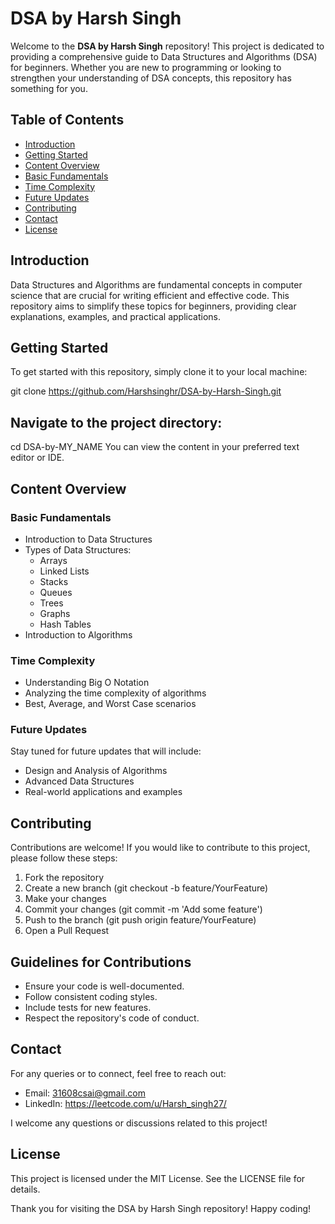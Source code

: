 # DSA by Harsh Singh

Welcome to the **DSA by Harsh Singh** repository! This project is dedicated to providing a comprehensive guide to Data Structures and Algorithms (DSA) for beginners. Whether you are new to programming or looking to strengthen your understanding of DSA concepts, this repository has something for you.

## Table of Contents

- [Introduction](#introduction)
- [Getting Started](#getting-started)
- [Content Overview](#content-overview)
- [Basic Fundamentals](#basic-fundamentals)
- [Time Complexity](#time-complexity)
- [Future Updates](#future-updates)
- [Contributing](#contributing)
- [Contact](#contact)
- [License](#license)

## Introduction

Data Structures and Algorithms are fundamental concepts in computer science that are crucial for writing efficient and effective code. This repository aims to simplify these topics for beginners, providing clear explanations, examples, and practical applications.

## Getting Started

To get started with this repository, simply clone it to your local machine:


git clone https://github.com/Harshsinghr/DSA-by-Harsh-Singh.git

## Navigate to the project directory:

cd DSA-by-MY_NAME
You can view the content in your preferred text editor or IDE.

## Content Overview

### Basic Fundamentals
- Introduction to Data Structures
- Types of Data Structures:
    - Arrays
    - Linked Lists
    - Stacks
    - Queues
    - Trees
    - Graphs
    - Hash Tables
- Introduction to Algorithms

### Time Complexity
- Understanding Big O Notation
- Analyzing the time complexity of algorithms
- Best, Average, and Worst Case scenarios

### Future Updates
Stay tuned for future updates that will include:

- Design and Analysis of Algorithms
- Advanced Data Structures
- Real-world applications and examples

## Contributing

Contributions are welcome! If you would like to contribute to this project, please follow these steps:

1. Fork the repository
2. Create a new branch (git checkout -b feature/YourFeature)
3. Make your changes
4. Commit your changes (git commit -m 'Add some feature')
5. Push to the branch (git push origin feature/YourFeature)
6. Open a Pull Request

## Guidelines for Contributions
- Ensure your code is well-documented.
- Follow consistent coding styles.
- Include tests for new features.
- Respect the repository's code of conduct.

## Contact
For any queries or to connect, feel free to reach out:

- Email: 31608csai@gmail.com
- LinkedIn: https://leetcode.com/u/Harsh_singh27/

I welcome any questions or discussions related to this project!

## License
This project is licensed under the MIT License. See the LICENSE file for details.


Thank you for visiting the DSA by Harsh Singh repository! Happy coding!
